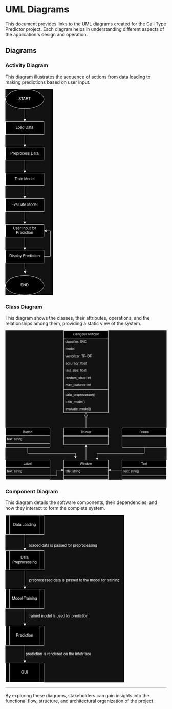 # UML Diagrams

This document provides links to the UML diagrams created for the Call Type Predictor project. Each diagram helps in understanding different aspects of the application's design and operation.

## Diagrams

### Activity Diagram

This diagram illustrates the sequence of actions from data loading to making predictions based on user input.

![Activity Diagram](../images/Activity-Diagram.drawio.png)

### Class Diagram

This diagram shows the classes, their attributes, operations, and the relationships among them, providing a static view of the system.

![Class Diagram](../images/Class%20Diagram.drawio.png)

### Component Diagram

This diagram details the software components, their dependencies, and how they interact to form the complete system.

![Component Diagram](../images/Component%20Diagram.drawio.png)

---

By exploring these diagrams, stakeholders can gain insights into the functional flow, structure, and architectural organization of the project.
